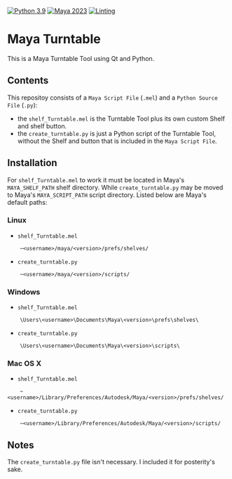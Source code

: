 [![Python 3.9](https://img.shields.io/badge/python-3.9-blue.svg)](https://www.python.org/)
[![Maya 2023](https://img.shields.io/badge/maya-2023-blue.svg)](https://www.autodesk.com/products/maya/)
[![Linting](https://img.shields.io/badge/PEP8%20by-Hound%20CI-a873d1.svg)](https://houndci.com)

# Maya Turntable

This is a Maya Turntable Tool using Qt and Python.

## Contents

This repositoy consists of a `Maya Script File` (`.mel`) and a `Python Source File` (`.py`):

- the `shelf_Turntable.mel` is the Turntable Tool plus its own custom Shelf and shelf button.
- the `create_turntable.py` is just a Python script of the Turntable Tool, without the Shelf and button that is included in the `Maya Script File`.

## Installation

For `shelf_Turntable.mel` to work it must be located in Maya's `MAYA_SHELF_PATH` shelf directory. While `create_turntable.py` may be moved to Maya's `MAYA_SCRIPT_PATH` script directory. Listed below are Maya's default paths:

### Linux
- `shelf_Turntable.mel`
```
    ~<username>/maya/<version>/prefs/shelves/
```

- `create_turntable.py`
```
    ~<username>/maya/<version>/scripts/
```

### Windows
- `shelf_Turntable.mel`
```
    \Users\<username>\Documents\Maya\<version>\prefs\shelves\
```

- `create_turntable.py`
```
    \Users\<username>\Documents\Maya\<version>\scripts\
```

### Mac OS X
- `shelf_Turntable.mel`
```
    ~<username>/Library/Preferences/Autodesk/Maya/<version>/prefs/shelves/
```

- `create_turntable.py`
```
    ~<username>/Library/Preferences/Autodesk/Maya/<version>/scripts/
```

## Notes

The `create_turntable.py` file isn't necessary. I included it for posterity's sake.
